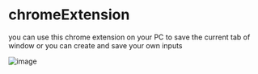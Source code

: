 # chromeExtension

you can use this chrome extension on your PC to save the current tab of window or you can create and save your own inputs


![image](https://user-images.githubusercontent.com/85907023/185974440-2a43ac6b-d01e-4365-a36d-dfe622aa3727.png)
